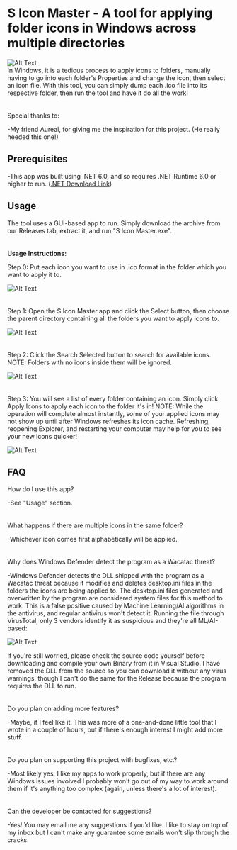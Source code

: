 # S Icon Master - A tool for applying folder icons in Windows across multiple directories
![Alt Text](https://i.imgur.com/C5Yedba.png)
<br>
In Windows, it is a tedious process to apply icons to folders, manually having to go into each folder's Properties and change the icon, then select an icon file. With this tool, you can simply dump each .ico file into its respective folder, then run the tool and have it do all the work!
<br>
<br>
<br>
Special thanks to:
<p>-My friend Aureal, for giving me the inspiration for this project. (He really needed this one!)

## Prerequisites
-This app was built using .NET 6.0, and so requires .NET Runtime 6.0 or higher to run. ([.NET Download Link](https://dotnet.microsoft.com/en-us/download))
<br>
## Usage
The tool uses a GUI-based app to run. Simply download the archive from our Releases tab, extract it, and run "S Icon Master.exe".
<br>
<br>
<br>
<b>Usage Instructions:</b>

Step 0: Put each icon you want to use in .ico format in the folder which you want to apply it to.<p>
![Alt Text](https://i.imgur.com/ls58rg0.gif)
<br>
<br>
<br>
Step 1: Open the S Icon Master app and click the Select button, then choose the parent directory containing all the folders you want to apply icons to.<p>
![Alt Text](https://i.imgur.com/nBA1Nnl.gif)
<br>
<br>
<br>
Step 2: Click the Search Selected button to search for available icons. NOTE: Folders with no icons inside them will be ignored.<p>
![Alt Text](https://i.imgur.com/zHoXCyy.gif)
<br>
<br>
<br>
Step 3: You will see a list of every folder containing an icon. Simply click Apply Icons to apply each icon to the folder it's in! NOTE: While the operation will complete almost instantly, some of your applied icons may not show up until after Windows refreshes its icon cache. Refreshing, reopening Explorer, and restarting your computer may help for you to see your new icons quicker!<p>
![Alt Text](https://i.imgur.com/FXAdBEb.gif)
<br>
## FAQ
How do I use this app?
<p>-See "Usage" section.
<br>
<br>
<br>
What happens if there are multiple icons in the same folder?
<p>-Whichever icon comes first alphabetically will be applied.
<br>
<br>
<br>
Why does Windows Defender detect the program as a Wacatac threat?
<p>-Windows Defender detects the DLL shipped with the program as a Wacatac threat because it modifies and deletes desktop.ini files in the folders the icons are being applied to. The desktop.ini files generated and overwritten by the program are considered system files for this method to work. This is a false positive caused by Machine Learning/AI algorithms in the antivirus, and regular antivirus won't detect it. Running the file through VirusTotal, only 3 vendors identify it as suspicious and they're all ML/AI-based:

![Alt Text](https://i.imgur.com/rOikujI.png)

If you're still worried, please check the source code yourself before downloading and compile your own Binary from it in Visual Studio. I have removed the DLL from the source so you can download it without any virus warnings, though I can't do the same for the Release because the program requires the DLL to run.
<br>
<br>
<br>
Do you plan on adding more features?
<p>-Maybe, if I feel like it. This was more of a one-and-done little tool that I wrote in a couple of hours, but if there's enough interest I might add more stuff.
<br>
<br>
<br>
Do you plan on supporting this project with bugfixes, etc.?
<p>-Most likely yes, I like my apps to work properly, but if there are any Windows issues involved I probably won't go out of my way to work around them if it's anything too complex (again, unless there's a lot of interest).
<br>
<br>
<br>
Can the developer be contacted for suggestions?
<p>-Yes! You may email me any suggestions if you'd like. I like to stay on top of my inbox but I can't make any guarantee some emails won't slip through the cracks.
<br>
<br>
<br>
